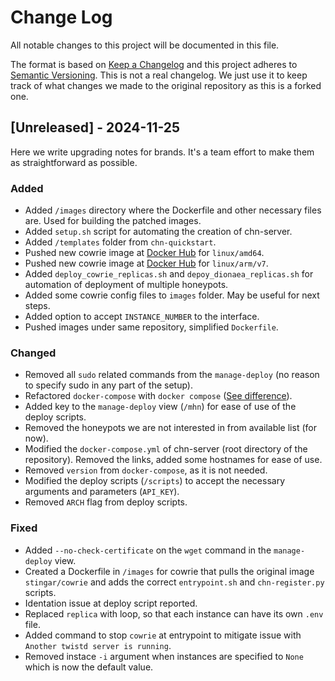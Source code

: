 
# Change Log
All notable changes to this project will be documented in this file.
 
The format is based on [Keep a Changelog](http://keepachangelog.com/)
and this project adheres to [Semantic Versioning](http://semver.org/).
This is not a real changelog. We just use it to keep track of what changes we 
made to the original repository as this is a forked one.
 
## [Unreleased] - 2024-11-25
 
Here we write upgrading notes for brands. It's a team effort to make them as
straightforward as possible.
 
### Added
- Added `/images` directory where the Dockerfile and other necessary files are. Used for building the patched images.
- Added `setup.sh` script for automating the creation of chn-server.
- Added `/templates` folder from `chn-quickstart`.
- Pushed new cowrie image at [Docker Hub](https://hub.docker.com/repository/docker/mirtia/chn-cowrie/general) for `linux/amd64`. 
- Pushed new cowrie image at [Docker Hub](https://hub.docker.com/repository/docker/mirtia/chn-cowrie-arm/general) for `linux/arm/v7`.
- Added `deploy_cowrie_replicas.sh` and `depoy_dionaea_replicas.sh` for automation of deployment of multiple honeypots.
- Added some cowrie config files to `images` folder. May be useful for next steps.
- Added option to accept `INSTANCE_NUMBER` to the interface.
- Pushed images under same repository, simplified `Dockerfile`.

### Changed
- Removed all `sudo` related commands from the `manage-deploy` (no reason to specify sudo in any part of the setup). 
- Refactored `docker-compose` with `docker compose` ([See difference](https://stackoverflow.com/questions/66514436/difference-between-docker-compose-and-docker-compose)).
- Added key to the `manage-deploy` view (`/mhn`) for ease of use of the deploy scripts.
- Removed the honeypots we are not interested in from available list (for now).
- Modified the `docker-compose.yml` of chn-server (root directory of the repository). Removed the links, added some hostnames for ease of use.
- Removed `version` from `docker-compose`, as it is not needed.
- Modified the deploy scripts (`/scripts`) to accept the necessary arguments and parameters (`API_KEY`).
- Removed `ARCH` flag from deploy scripts.

### Fixed
- Added `--no-check-certificate` on the `wget` command in the `manage-deploy` view.
- Created a Dockerfile in `/images` for cowrie that pulls the original image `stingar/cowrie` and adds the correct `entrypoint.sh` and `chn-register.py` scripts.
- Identation issue at deploy script reported.
- Replaced `replica` with loop, so that each instance can have its own `.env` file.
- Added command to stop `cowrie` at entrypoint to mitigate issue with `Another twistd server is running`.
- Removed instace `-i` argument when instances are specified to `None` which is now the default value.